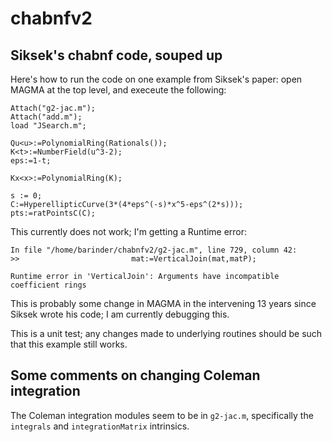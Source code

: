 # chabnfv2
## Siksek's chabnf code, souped up

Here's how to run the code on one example from Siksek's paper: open MAGMA at the top level, and execeute the following:

```
Attach("g2-jac.m");
Attach("add.m");
load "JSearch.m";

Qu<u>:=PolynomialRing(Rationals());
K<t>:=NumberField(u^3-2);
eps:=1-t;

Kx<x>:=PolynomialRing(K);

s := 0;
C:=HyperellipticCurve(3*(4*eps^(-s)*x^5-eps^(2*s)));
pts:=ratPointsC(C);
```

This currently does not work; I'm getting a Runtime error:

```
In file "/home/barinder/chabnfv2/g2-jac.m", line 729, column 42:
>>                         mat:=VerticalJoin(mat,matP);

Runtime error in 'VerticalJoin': Arguments have incompatible coefficient rings
```

This is probably some change in MAGMA in the intervening 13 years since Siksek wrote his code; I am currently debugging this.

This is a unit test; any changes made to underlying routines should be such that this example still works.

## Some comments on changing Coleman integration

The Coleman integration modules seem to be in `g2-jac.m`, specifically the `integrals` and `integrationMatrix` intrinsics.